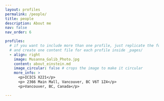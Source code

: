 ```yaml
---
layout: profiles
permalink: /people/
title: people
description: About me
nav: false
nav_order: 6

profiles:
  # if you want to include more than one profile, just replicate the following block
  # and create one content file for each profile inside _pages/
  - align: right
    image: Musanna_Galib_Photo.jpg
    content: about_einstein.md
    image_circular: false # crops the image to make it circular
    more_info: >
      <p>ICICS X221</p>
      <p> 2366 Main Mall, Vancouver, BC V6T 1Z4</p>
      <p>Vancouver, BC, Canada</p>

---
```


